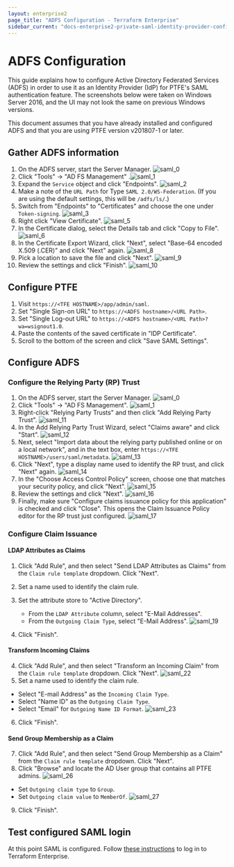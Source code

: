 ```yaml
---
layout: enterprise2
page_title: "ADFS Configuration - Terraform Enterprise"
sidebar_current: "docs-enterprise2-private-saml-identity-provider-configuration-adfs"
---
```


# ADFS Configuration

This guide explains how to configure Active Directory Federated Services (ADFS) in order to use it as an Identity Provider (IdP) for PTFE's SAML authentication feature. The screenshots below were taken on Windows Server 2016, and the UI may not look the same on previous Windows versions.

This document assumes that you have already installed and configured ADFS and that you are using PTFE version v201807-1 or later.

## Gather ADFS information

1. On the ADFS server, start the Server Manager.
  ![saml_0](./images/saml_0.png)
2. Click "Tools" -> "AD FS Management"
  .![saml_1](./images/saml_1.png)
3. Expand the `Service` object and click "Endpoints".
  ![saml_2](./images/saml_2.png)
4. Make a note of the `URL Path` for Type `SAML 2.0/WS-Federation`. (If you are using the default settings, this will be `/adfs/ls/`.)
5. Switch from "Endpoints" to "Certificates" and choose the one under `Token-signing`.
  ![saml_3](./images/saml_3.png)
6. Right click "View Certificate".
  ![saml_5](./images/saml_5.png)
7. In the Certificate dialog, select the Details tab and click "Copy to File".
  ![saml_6](./images/saml_6.png)
8. In the Certificate Export Wizard, click "Next", select "Base-64 encoded X.509 (.CER)" and click "Next" again.
  ![saml_8](./images/saml_8.png)
9. Pick a location to save the file and click "Next".
  ![saml_9](./images/saml_9.png)
10. Review the settings and click "Finish".
  ![saml_10](./images/saml_10.png)

## Configure PTFE

1. Visit `https://<TFE HOSTNAME>/app/admin/saml`.
2. Set "Single Sign-on URL" to `https://<ADFS hostname>/<URL Path>`.
3. Set "Single Log-out URL" to `https://<ADFS hostname>/<URL Path>?wa=wsignout1.0`.
4. Paste the contents of the saved certificate in "IDP Certificate".
5. Scroll to the bottom of the screen and click "Save SAML Settings".

## Configure ADFS

### Configure the Relying Party (RP) Trust

1. On the ADFS server, start the Server Manager.
   ![saml_0](./images/saml_0.png)
2. Click "Tools" -> "AD FS Management".
   ![saml_1](./images/saml_1.png)
3. Right-click "Relying Party Trusts" and then click "Add Relying Party Trust".
   ![saml_11](./images/saml_11.png)
4. In the Add Relying Party Trust Wizard, select "Claims aware" and click "Start".
   ![saml_12](./images/saml_12.png)
5. Next, select "Import data about the relying party published online or on a local network", and in the text box, enter `https://<TFE HOSTNAME>/users/saml/metadata`.
   ![saml_13](./images/saml_13.png)
6. Click "Next", type a display name used to identify the RP trust, and click "Next" again.
   ![saml_14](./images/saml_14.png)
7. In the "Choose Access Control Policy" screen, choose one that matches your security policy, and click "Next".
   ![saml_15](./images/saml_15.png)
8. Review the settings and click "Next".
   ![saml_16](./images/saml_16.png)
9. Finally, make sure "Configure claims issuance policy for this application" is checked and click "Close". This opens the Claim Issuance Policy editor for the RP trust just configured.
   ![saml_17](./images/saml_17.png)

### Configure Claim Issuance

#### LDAP Attributes as Claims

1. Click "Add Rule", and then select "Send LDAP Attributes as Claims" from the `Claim rule template` dropdown. Click "Next".
2. Set a name used to identify the claim rule. 
3. Set the attribute store to "Active Directory".
   - From the `LDAP Attribute` column, select "E-Mail Addresses".
   - From the `Outgoing Claim Type`, select "E-Mail Address". 
![saml_19](./images/saml_19.png)

4. Click "Finish".

#### Transform Incoming Claims

4. Click "Add Rule", and then select "Transform an Incoming Claim" from the `Claim rule template` dropdown. Click "Next".
   ![saml_22](./images/saml_22.png)
5. Set a name used to identify the claim rule.
  - Select "E-mail Address" as the `Incoming Claim Type`.
  - Select "Name ID" as the `Outgoing Claim Type`.
  - Select "Email" for `Outgoing Name ID Format`.
![saml_23](./images/saml_23.png)

6. Click "Finish".

#### Send Group Membership as a Claim

7. Click "Add Rule", and then select "Send Group Membership as a Claim" from the `Claim rule template` dropdown. Click "Next".
8. Click "Browse" and locate the AD User group that contains all PTFE admins.
   ![saml_26](./images/saml_26.png)
  - Set `Outgoing claim type` to `Group`. 
  - Set `Outgoing claim value` to `MemberOf`.
   ![saml_27](./images/saml_27.png)
9. Click "Finish".

## Test configured SAML login

At this point SAML is configured. Follow [these instructions](docs/enterprise/saml/login.html) to log in to Terraform Enterprise.
